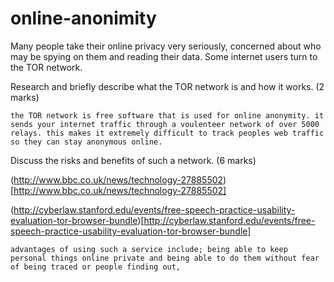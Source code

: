 online-anonimity
================

Many people take their online privacy very seriously, concerned about who may be spying on them and reading their data. Some internet users turn to the TOR network.

Research and briefly describe what the TOR network is and how it works. (2 marks)

```
the TOR network is free software that is used for online anonymity. it sends your internet traffic through a voulenteer network of over 5000 relays. this makes it extremely difficult to track peoples web traffic so they can stay anonymous online.
```

Discuss the risks and benefits of such a network. (6 marks)

(http://www.bbc.co.uk/news/technology-27885502)[http://www.bbc.co.uk/news/technology-27885502]

(http://cyberlaw.stanford.edu/events/free-speech-practice-usability-evaluation-tor-browser-bundle)[http://cyberlaw.stanford.edu/events/free-speech-practice-usability-evaluation-tor-browser-bundle]

```
advantages of using such a service include; being able to keep personal things online private and being able to do them without fear of being traced or people finding out, 
```

